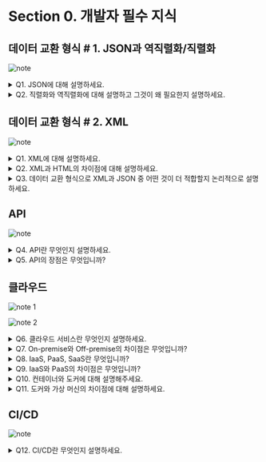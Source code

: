 # Section 0. 개발자 필수 지식

## 데이터 교환 형식 # 1. JSON과 역직렬화/직렬화

![note](notes/JSON.jpg)

<details>
<summary>Q1. JSON에 대해 설명하세요.</summary>

JSON은 JavaScript Object Notation의 줄임말로, 자바스크립트 객체 문법을 사용한 데이터 교환 형식을 말합니다.

플랫폼 독립적인 데이터 형식이기 때문에 자바스크립트, 자바, 파이썬 등 다양한 언어와 다양한 시스템에서 사용할 수 있습니다. 그렇기 때문에 API 반환 형식 또는 package.json과 같은 시스템 구성 설정 파일 등에 사용됩니다.

JSON.parse()를 사용하여 역직렬화하고, JSON.stringify()를 사용하여 직렬화할 수 있습니다.
</details>

<details>
<summary>Q2. 직렬화와 역직렬화에 대해 설명하고 그것이 왜 필요한지 설명하세요.</summary>

직렬화란 JSON 객체를 바이트 형식으로 변환하는 것을 말합니다. 직렬화는 다양한 플랫폼에서 객체를 불러올 수 있게 하기 위해 사용됩니다.

역직렬화란 바이트 형식을 JSON 객체로 변환하는 것을 말합니다. 역직렬화는 특정 플랫폼에서 객체를 직접 사용할 수 있게 하기 위해 사용됩니다.
</details>

## 데이터 교환 형식 # 2. XML

![note](notes/XML.jpg)

<details>
<summary>Q1. XML에 대해 설명하세요.</summary>

XML이란 태그로 특징되는 마크업 형태를 쓰는 데이터 교환 형식입니다. 키의 이름으로 태그를 정의하고, 시작 태그와 종료 태그 사이에 키의 값을 포함하는 형태입니다.

XML 문서는 버전 및 인코딩 정보를 담고 있는 프롤로그, 단 한 번만 나타나는 루트 요소, 루트 요소 하위에 존재하는 하위 요소들로 구성됩니다.

</details>

<details>
<summary>Q2. XML과 HTML의 차이점에 대해 설명하세요.</summary>

XML은 데이터 저장과 전송 용도로 사용되며, 태그를 사용자가 정의하여 사용해야 되고, 태그명이 대소문자를 구분합니다.

반면 HTML은 데이터 표시 용도로 사용되며, 미리 정의된 태그를 사용해야 되고, 태그명이 대소문자를 구분하지 않습니다.

</details>

<details>
<summary>Q3. 데이터 교환 형식으로 XML과 JSON 중 어떤 것이 더 적합할지 논리적으로 설명하세요.</summary>

상황에 따라 적합한 선택지는 다를 수 있겠지만, 저라면 JSON을 선택하겠습니다.

그 이유는 XML의 경우 종료 태그가 차지하는 용량 때문에 기본적으로 데이터가 무거워지고, 노드 환경에서 자바스크립트 객체로 파싱할 때에도 내장 라이브러리가 지원되지 않고 xml2json 같은 외부 라이브러리를 사용해야 한다는 불편함이 있기 때문입니다.

</details>

## API

![note](notes/API.jpg)

<details>
<summary>Q4. API란 무엇인지 설명하세요.</summary>

Application Programming Interface, 줄여서 API란 컴퓨터 간 존재하는 중계 계층입니다. 2개 이상의 컴퓨터가 통신할 때 API를 인터페이스로 두고 통신합니다.

</details>

<details>
<summary>Q5. API의 장점은 무엇입니까?</summary>

제공자의 입장에선 내부 구현을 은닉하고 특정 정보만 제공할 수 있는 것, 서버 내부 구조의 수정에 따른 의존성이 약해 API는 수정할 필요가 적은 것이 장점입니다.

사용자의 입장에선 필요한 데이터만 요청할 수 있는 것이 장점입니다.

또한, Open API를 사용하면 개발 단계가 간소화되고 적은 비용으로 개발할 수 있습니다.

</details>

## 클라우드

![note 1](notes/Cloud1.jpg)

![note 2](notes/Cloud2.jpg)

<details>
<summary>Q6. 클라우드 서비스란 무엇인지 설명하세요.</summary>

클라우드 서비스란 Off-premise 방식으로 다른 기업의 공급자가 호스팅하여 인터넷을 통해 제공하는 인프라, 플랫폼, 또는 소프트웨어입니다.

</details>

<details>
<summary>Q7. On-premise와 Off-premise의 차이점은 무엇입니까?</summary>

Off-premise는 다른 기업의 공급자가 인터넷을 통해 인프라를 제공하는 방식이고, On-premise는 개인 또는 기업이 직접 데이터 센터를 구축 및 유지보수하는 방식입니다.

</details>

<details>
<summary>Q8. IaaS, PaaS, SaaS란 무엇입니까?</summary>

IaaS는 Infrastructure-as-a-Service, PaaS는 Platform-as-a-Service, SaaS는 Software-as-a-Service를 의미합니다.

클라우드 서비스 제공 시 해당 서비스가 인프라를 제공하는 형태로 되어 있느냐, 플랫폼을 제공하는 형태로 되어 있느냐, 소프트웨어를 제공하는 형태로 되어 있느냐의 차이입니다.

IaaS의 대표적인 예시는 EC2, PaaS의 대표적인 예시는 heroku, SaaS의 대표적인 예시는 구글 Docs입니다.

</details>

<details>
<summary>Q9. IaaS와 PaaS의 차이점은 무엇입니까?</summary>

IaaS는 유연성, 이식성이 높고 플랫폼과 독립적이라는 장점을 가진 대신 운영 효율이 떨어진다는 단점이 있습니다.

PaaS는 유연성, 이식성이 낮고 플랫폼에 종속적이라는 단점을 가진 대신 운영 효율이 높다는 장점이 있습니다.

</details>

<details>
<summary>Q10. 컨테이너와 도커에 대해 설명해주세요.</summary>

컨테이너란 애플리케이션 실행에 필요한 모든 코드와 종속성을 패키징한 하나의 단위입니다. 가상 머신 위에서 애플리케이션을 돌릴 때와 비교하면, 하나의 OS를 공유하기 때문에 속도가 빠르고, 경량화되어 있고, 어느 정도의 격리성이 보장된다는 장점이 있습니다. 그러나 OS에 의존적이기 때문에 가상 머신만큼의 격리성이 보장되긴 어렵다는 단점이 있습니다.

도커는 컨테이너 운영을 위한 기능을 제공하는 플랫폼입니다. IaaS와 PaaS의 장점인 유연성, 이식성, 플랫폼 독립성, 운영 효율성을 모두 갖고 있습니다.

Dockerfile에 패키지와 환경 변수 등을 기록하고 빌드하면 도커 이미지가 생성됩니다. 도커 이미지는 컨테이너 실행에 필요한 파일, 설정 등을 담고 있는 하나의 상태 값으로 불변성이 가장 큰 특징입니다. 도커 이미지를 실행하면 도커 컨테이너가 생성되는데, 이때 컴퓨팅 자원과 도커 이미지의 설정 값이 연결됩니다.

</details>

<details>
<summary>Q11. 도커와 가상 머신의 차이점에 대해 설명하세요.</summary>

가상 머신은 OS에서 실행되는 VMware와 같은 Hypervisor가 있고, 그 위에 guest OS가 설치되어 하드웨어의 동작을 소프트웨어적으로 구현합니다. 사용자 간 OS가 공유되지 않기 때문에 완전한 격리성이 보장된다는 장점이 있지만, 컴퓨팅 자원을 많이 소모한다는 단점이 있습니다.

도커는 컨테이너 기술을 사용함으로써 하나의 OS 위에서 특정 이미지를 사용해 여러 개의 컨테이너를 운영합니다. 이렇게 함으로써 컴퓨팅 자원을 적게 소모하게 된다는 장점이 있지만 사용자 간 OS를 공유하기 때문에 완전한 격리성이 보장되지 않는다는 점은 유의해야 할 필요가 있습니다.

</details>

## CI/CD

![note](notes/CICD.jpg)

<details>
<summary>Q12. CI/CD란 무엇인지 설명하세요.</summary>

CI/CD란 Continuous Integration, Continuous Deployment의 줄임말로 소프트웨어 개발 단계와 운영 단계를 하나의 파이프라인으로 통합한 것입니다. CI/CD 파이프라인은 계획하고, 코딩하고, 빌드하고, 테스트하고, 머지하는 Continuous Integration 과정, 리포지토리에 릴리즈하고, 실제 서비스를 배포하고, 운영하고, 모니터링하는 Continuous Deployment 과정이 반복됩니다.

여기서 Continuous는 '지속적'이라는 의미를 갖는 동시에 관점에 따라 '자동화된'이라는 의미를 가질 수도 있다고 생각합니다. 왜냐하면 github action, genkins 같은 툴을 사용해 파이프라인의 각 과정을 자동화하는 것이 CI/CD의 핵심이기 때문입니다.

</details>